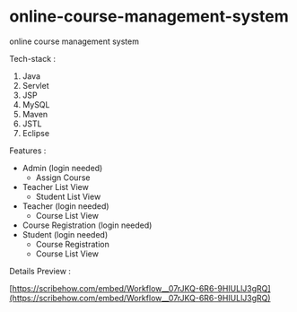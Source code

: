 # online-course-management-system

online course management system

Tech-stack :

1. Java
2. Servlet
3. JSP
4. MySQL
5. Maven
6. JSTL
7. Eclipse

Features :

- Admin (login needed)
  - Assign Course
- Teacher List View
  - Student List View
- Teacher (login needed)
   - Course List View
- Course Registration (login needed)
- Student (login needed)
   - Course Registration
   - Course List View

Details Preview :

[https://scribehow.com/embed/Workflow__07rJKQ-6R6-9HIULlJ3gRQ](https://scribehow.com/embed/Workflow__07rJKQ-6R6-9HIULlJ3gRQ)
